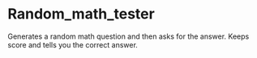 # Random_math_tester
Generates a random math question and then asks for the answer. Keeps score and tells you the correct answer.
